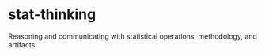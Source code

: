 # stat-thinking
Reasoning and communicating with statistical operations, methodology, and artifacts

